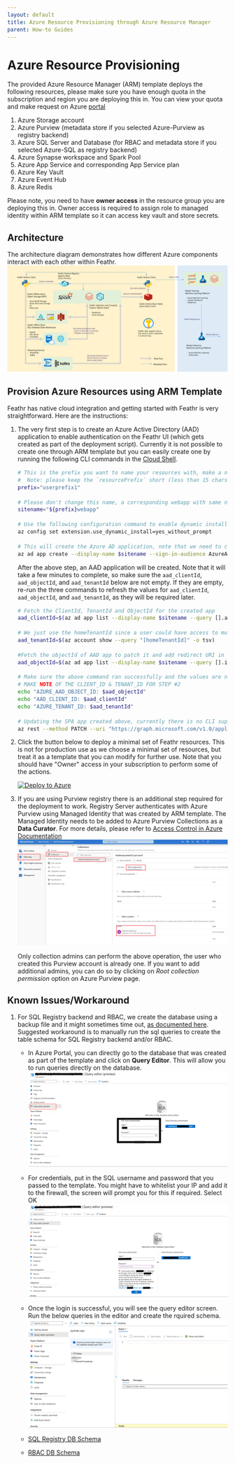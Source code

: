 ```yaml
---
layout: default
title: Azure Resource Provisioning through Azure Resource Manager
parent: How-to Guides
---
```



# Azure Resource Provisioning

The provided Azure Resource Manager (ARM) template deploys the following resources, please make sure you have enough quota in the subscription and region you are deploying this in. You can view your quota and make request on Azure [portal](https://ms.portal.azure.com/#view/Microsoft_Azure_Capacity/QuotaMenuBlade/~/overview)
1. Azure Storage account 
2. Azure Purview (metadata store if you selected Azure-Purview as registry backend)
3. Azure SQL Server and Database (for RBAC and metadata store if you selected Azure-SQL as registry backend)
4. Azure Synapse workspace and Spark Pool
5. Azure App Service and corresponding App Service plan
6. Azure Key Vault
7. Azure Event Hub
8. Azure Redis

Please note, you need to have __owner access__ in the resource group you are deploying this in. Owner access is required to assign role to managed identity within ARM template so it can access key vault and store secrets.

## Architecture
The architecture diagram demonstrates how different Azure components interact with each other within Feathr.
![architecture](../images/architecture.png)

## Provision Azure Resources using ARM Template

Feathr has native cloud integration and getting started with Feathr is very straightforward. Here are the instructions:

1. The very first step is to create an Azure Active Directory (AAD) application to enable authentication on the Feathr UI (which gets created as part of the deployment script). Currently it is not possible to create one through ARM template but you can easily create one by running the following CLI commands in the [Cloud Shell](https://shell.azure.com/bash).

    ```bash
    # This is the prefix you want to name your resources with, make a note of it, you will need it during deployment.
    #  Note: please keep the `resourcePrefix` short (less than 15 chars), since some of the Azure resources need the full name to be less than 24 characters. Only lowercase alphanumeric characters are allowed for resource prefix.
    prefix="userprefix1" 

    # Please don't change this name, a corresponding webapp with same name gets created in subsequent steps.
    sitename="${prefix}webapp" 

    # Use the following configuration command to enable dynamic install of az extensions without a prompt. This is required for the az account command group used in the following steps.
    az config set extension.use_dynamic_install=yes_without_prompt 
    
    # This will create the Azure AD application, note that we need to create an AAD app of platform type Single Page Application(SPA). By default passing the redirect-uris with create command creates an app of type web. Setting Sign in audience to AzureADMyOrg limits the application access to just your tenant.
    az ad app create --display-name $sitename --sign-in-audience AzureADMyOrg --web-home-page-url "https://$sitename.azurewebsites.net" --enable-id-token-issuance true
    ```
    After the above step, an AAD application will be created. Note that it will take a few minutes to complete, so make sure the `aad_clientId`, `aad_objectId`, and `aad_tenantId` below are not empty. If they are empty, re-run the three commands to refresh the values for `aad_clientId`, `aad_objectId`, and `aad_tenantId`, as they will be required later.

    ```bash
    # Fetch the ClientId, TenantId and ObjectId for the created app
    aad_clientId=$(az ad app list --display-name $sitename --query [].appId -o tsv)

    # We just use the homeTenantId since a user could have access to multiple tenants
    aad_tenantId=$(az account show --query "[homeTenantId]" -o tsv)

    #Fetch the objectId of AAD app to patch it and add redirect URI in next step.
    aad_objectId=$(az ad app list --display-name $sitename --query [].id -o tsv)

    # Make sure the above command ran successfully and the values are not empty. If they are empty, re-run the above commands as the app creation could take some time.
    # MAKE NOTE OF THE CLIENT_ID & TENANT_ID FOR STEP #2
    echo "AZURE_AAD_OBJECT_ID: $aad_objectId"
    echo "AAD_CLIENT_ID: $aad_clientId"
    echo "AZURE_TENANT_ID: $aad_tenantId"

    # Updating the SPA app created above, currently there is no CLI support to add redirectUris to a SPA, so we have to patch manually via az rest
    az rest --method PATCH --uri "https://graph.microsoft.com/v1.0/applications/$aad_objectId" --headers "Content-Type=application/json" --body "{spa:{redirectUris:['https://$sitename.azurewebsites.net']}}"
    ``` 

2. Click the button below to deploy a minimal set of Feathr resources. This is not for production use as we choose a minimal set of resources, but treat it as a template that you can modify for further use. Note that you should have "Owner" access in your subscription to perform some of the actions.

    [![Deploy to Azure](https://aka.ms/deploytoazurebutton)](https://portal.azure.com/#create/Microsoft.Template/uri/https%3A%2F%2Fraw.githubusercontent.com%2Flinkedin%2Ffeathr%2Fmain%2Fdocs%2Fhow-to-guides%2Fazure_resource_provision.json)

3. If you are using Purview registry there is an additional step required for the deployment to work. Registry Server authenticates with Azure Purview using Managed Identity that was created by ARM template. The Managed Identity needs to be added to Azure Purview Collections as a __Data Curator__. For more details, please refer to [Access Control in Azure Documentation](https://docs.microsoft.com/en-us/azure/purview/catalog-permissions)
    ![purview data curator role add](../images/purview_permission_setting.png)

    Only collection admins can perform the above operation, the user who created this Purview account is already one. If you want to add additional admins, you can do so by clicking on _Root collection permission_ option on Azure Purview page.



## Known Issues/Workaround
1. For SQL Registry backend and RBAC, we create the database using a backup file and it might sometimes time out, [as documented here](https://docs.microsoft.com/en-us/azure/azure-sql/database/database-import-export-hang?view=azuresql).  Suggested workaround is to manually run the sql queries to create the table schema for SQL Registry backend and/or RBAC.

    - In Azure Portal, you can directly go to the database that was created as part of the template and click on __Query Editor__. 
    This will allow you to run queries directly on the database. 
    ![sql-query-editor](../images/sqldb-query-editor.png)

    - For credentials, put in the SQL username and password that you passed to the template. You might have to whitelist your IP and add it to the firewall, the screen will prompt you for this if required. Select OK  
    ![sql-query-editor-auth](../images/sql-query-editor-auth.png)

    - Once the login is successful, you will see the query editor screen. Run the below queries in the editor and create the rquired schema.
    ![sql-query-editor-auth](../images/sql-query-editor-open.png)

    - [SQL Registry DB Schema](https://github.com/linkedin/feathr/blob/main/registry/sql-registry/scripts/schema.sql)

    - [RBAC DB Schema](https://github.com/linkedin/feathr/blob/main/registry/access_control/scripts/schema.sql)


